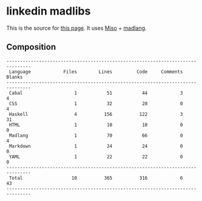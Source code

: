 # linkedin madlibs

This is the source for [this page](http://vmchale.com/static/linkedin/index.html).
It uses [Miso](https://haskell-miso.org/) + [madlang](https://github.com/vmchale/madlang).

## Composition

```
-------------------------------------------------------------------------------
 Language            Files        Lines         Code     Comments       Blanks
-------------------------------------------------------------------------------
 Cabal                   1           51           44            3            4
 CSS                     1           32           28            0            4
 Haskell                 4          156          122            3           31
 HTML                    1           10           10            0            0
 Madlang                 1           70           66            0            4
 Markdown                1           24           24            0            0
 YAML                    1           22           22            0            0
-------------------------------------------------------------------------------
 Total                  10          365          316            6           43
-------------------------------------------------------------------------------
```
